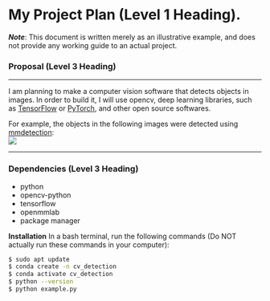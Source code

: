# My Project Plan (Level 1 Heading).  
***Note***:  This document is written merely as an illustrative example, and does not provide
any working guide to an actual project.

### Proposal (Level 3 Heading)
-----------------------------------------
I am planning to make a computer vision software that detects objects in images.
In order to build it, I will use opencv, deep learning libraries, such as [TensorFlow](https://www.tensorflow.org/)
or [PyTorch](https://pytorch.org/), and other open source softwares.

For example, the objects in the following images were detected using [mmdetection](https://github.com/open-mmlab/mmdetection):  
![](https://user-images.githubusercontent.com/12907710/137271636-56ba1cd2-b110-4812-8221-b4c120320aa9.png)

---------------------------
### Dependencies (Level 3 Heading)
- python
- opencv-python
- tensorflow
- openmmlab
- package manager

**Installation** 
In a bash terminal, run the following commands (Do NOT actually run these commands in
your computer):

```sh
$ sudo apt update
$ conda create -n cv_detection
$ conda activate cv_detection
$ python --version
$ python example.py
```
